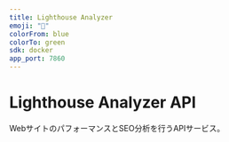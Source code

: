 ```yaml
---
title: Lighthouse Analyzer
emoji: "🚀"
colorFrom: blue
colorTo: green
sdk: docker
app_port: 7860
---
```


# Lighthouse Analyzer API
WebサイトのパフォーマンスとSEO分析を行うAPIサービス。